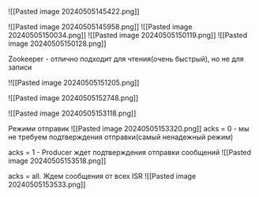 ![[Pasted image 20240505145422.png]]

![[Pasted image 20240505145958.png]]
![[Pasted image 20240505150034.png]]
![[Pasted image 20240505150119.png]]
![[Pasted image 20240505150128.png]]

Zookeeper - отлично подходит для чтения(очень быстрый), но не для записи

!![[Pasted image 20240505151205.png]]

![[Pasted image 20240505152748.png]]


![[Pasted image 20240505153118.png]]

Режими отправик
![[Pasted image 20240505153320.png]]
acks = 0 - мы не требуем подтверждения отправки(самый ненадежный режим)

acks = 1 - Producer ждет подтверждения отправки сообщений
![[Pasted image 20240505153518.png]]

acks = all. Ждем сообщения от всех ISR
![[Pasted image 20240505153533.png]]
